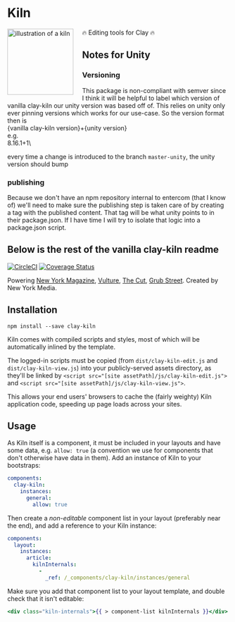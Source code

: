 # Kiln

<img src="http://i.imgur.com/RleQNNh.png?1" alt="illustration of a kiln" style="float: left;width: 150px;padding-right: 20px;" />

🔥 Editing tools for Clay 🔥

## Notes for Unity

### Versioning

This package is non-compliant with semver since I think it will be helpful to
label which version of vanilla clay-kiln our unity version was based off of.
This relies on unity only ever pinning versions which works for our use-case.
So the version format then is\
{vanilla clay-kiln version}+{unity version}\
e.g.\
8.16.1+1\

every time a change is introduced to the branch `master-unity`, the unity
version should bump

### publishing

Because we don't have an npm repository internal to entercom (that I know of)
we'll need to make sure the publishing step is taken care of by creating a tag
with the published content.  That tag will be what unity points to in their
package.json.  If I have time I will try to isolate that logic into a
package.json script.

## Below is the rest of the vanilla clay-kiln readme

[![CircleCI](https://circleci.com/gh/clay/clay-kiln.svg?style=svg)](https://circleci.com/gh/clay/clay-kiln) [![Coverage Status](https://coveralls.io/repos/nymag/clay-kiln/badge.svg?branch=master&service=github&t=C3xeVy)](https://coveralls.io/github/nymag/clay-kiln?branch=master)

Powering [New York Magazine](http://nymag.com/), [Vulture](http://www.vulture.com/), [The Cut](http://www,thecut.com/), [Grub Street](http://www.grubstreet.com/).
Created by New York Media.

## Installation

```
npm install --save clay-kiln
```

Kiln comes with compiled scripts and styles, most of which will be automatically inlined by the template.

The logged-in scripts must be copied (from `dist/clay-kiln-edit.js` and `dist/clay-kiln-view.js`) into your publicly-served assets directory, as they'll be linked by `<script src="[site assetPath]/js/clay-kiln-edit.js">` and `<script src="[site assetPath]/js/clay-kiln-view.js">`.

This allows your end users' browsers to cache the (fairly weighty) Kiln application code, speeding up page loads across your sites.

## Usage

As Kiln itself is a component, it must be included in your layouts and have some data, e.g. `allow: true` (a convention we use for components that don't otherwise have data in them). Add an instance of Kiln to your bootstraps:

```yaml
components:
  clay-kiln:
    instances:
      general:
        allow: true
```

Then create a _non-editable_ component list in your layout (preferably near the end), and add a reference to your Kiln instance:

```yaml
components:
  layout:
    instances:
      article:
        kilnInternals:
          -
            _ref: /_components/clay-kiln/instances/general
```

Make sure you add that component list to your layout template, and double check that it isn't editable:

```handlebars
<div class="kiln-internals">{{ > component-list kilnInternals }}</div>
```
